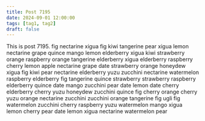 ```yaml
---
title: Post 7195
date: 2024-09-01 12:00:00
tags: [tag1, tag2]
draft: false
---
```

This is post 7195.
fig
nectarine
xigua
fig
kiwi
tangerine
pear
xigua
lemon
nectarine
grape
quince
mango
lemon
elderberry
xigua
kiwi
strawberry
orange
raspberry
orange
tangerine
elderberry
xigua
elderberry
raspberry
cherry
lemon
apple
nectarine
grape
date
strawberry
orange
honeydew
xigua
fig
kiwi
pear
nectarine
elderberry
yuzu
zucchini
nectarine
watermelon
raspberry
elderberry
fig
tangerine
quince
strawberry
strawberry
raspberry
elderberry
quince
date
mango
zucchini
pear
date
lemon
date
cherry
elderberry
cherry
yuzu
honeydew
zucchini
quince
fig
cherry
orange
cherry
yuzu
orange
nectarine
zucchini
zucchini
orange
tangerine
fig
ugli
fig
watermelon
zucchini
cherry
raspberry
yuzu
watermelon
mango
xigua
lemon
cherry
pear
date
lemon
xigua
nectarine
watermelon
pear
